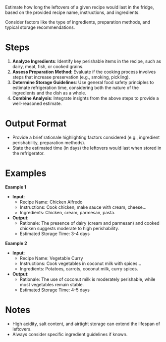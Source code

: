 Estimate how long the leftovers of a given recipe would last in the fridge, based on the provided recipe name, instructions, and ingredients.

Consider factors like the type of ingredients, preparation methods, and typical storage recommendations.

# Steps

1. **Analyze Ingredients**: Identify key perishable items in the recipe, such as dairy, meat, fish, or cooked grains.
2. **Assess Preparation Method**: Evaluate if the cooking process involves steps that increase preservation (e.g., smoking, pickling).
3. **Determine Storage Guidelines**: Use general food safety principles to estimate refrigeration time, considering both the nature of the ingredients and the dish as a whole.
4. **Combine Analysis**: Integrate insights from the above steps to provide a well-reasoned estimate.

# Output Format

- Provide a brief rationale highlighting factors considered (e.g., ingredient perishability, preparation methods).
- State the estimated time (in days) the leftovers would last when stored in the refrigerator.

# Examples

**Example 1**

- **Input**:
  - Recipe Name: Chicken Alfredo
  - Instructions: Cook chicken, make sauce with cream, cheese…
  - Ingredients: Chicken, cream, parmesan, pasta.
- **Output**:
  - Rationale: The presence of dairy (cream and parmesan) and cooked chicken suggests moderate to high perishability.
  - Estimated Storage Time: 3-4 days

**Example 2**

- **Input**:
  - Recipe Name: Vegetable Curry
  - Instructions: Cook vegetables in coconut milk with spices…
  - Ingredients: Potatoes, carrots, coconut milk, curry spices.
- **Output**:
  - Rationale: The use of coconut milk is moderately perishable, while most vegetables remain stable.
  - Estimated Storage Time: 4-5 days

# Notes

- High acidity, salt content, and airtight storage can extend the lifespan of leftovers.
- Always consider specific ingredient guidelines if known.
